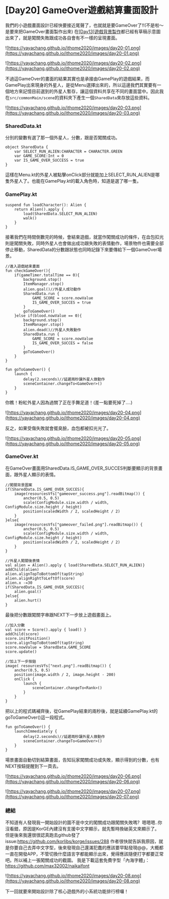 # [Day20] GameOver遊戲結算畫面設計

我們的小遊戲畫面設計已經快要接近尾聲了，也就就是要GameOver了!!(不是啦～是要來把GameOver畫面製作出來)
在[[Day13]遊戲背景製作](https://yayachang.github.io/ithome2020/day13)都已經有草稿示意圖出來了，就是闖關失敗跟成功各自會有不一樣的呈現畫面。

![https://yayachang.github.io/ithome2020/images/day20-01.png](https://yayachang.github.io/ithome2020/images/day20-01.png)

![https://yayachang.github.io/ithome2020/images/day20-02.png](https://yayachang.github.io/ithome2020/images/day20-02.png)

不過這GameOver的畫面的結果其實也是承接由GamePlay的遊戲結果，而GamePlay出來現身的外星人，是從Menu選擇出來的，所以這邊我們其實要有一個地方來記憶目前選到的外星人暫存，讓這個資料共享在不同的畫面當中。因此我在```src/commonMain/scene```的資料夾下產生一個```SharedData```來存放這些資料。

![https://yayachang.github.io/ithome2020/images/day20-03.png](https://yayachang.github.io/ithome2020/images/day20-03.png)

### SharedData.kt
分別的變數有選了那一個外星人，分數，跟是否闖關成功。
```
object SharedData {
    var SELECT_RUN_ALIEN:CHARACTER = CHARACTER.GREEN
    var GAME_SCORE:Int = 0
    var IS_GAME_OVER_SUCCESS = true
}
```
這樣在Menu.kt的外星人被點擊onClick部分就能加上SELECT_RUN_ALIEN是哪隻外星人了。也能在GamePlay.kt的載入角色時，知道是選了哪一隻。

### GamePlay.kt
```
suspend fun loadCharacter(): Alien {
    return Alien().apply {
        load(SharedData.SELECT_RUN_ALIEN)
        walk()
    }
}
```
接著我們在時間倒數完的時候，會結束遊戲，就當作闖關成功的條件，在血包扣光則是闖關失敗，同時外星人也會做出成功跟失敗的表情動作，場景物件也需要全部停止移動，SharedData的分數跟狀態也同時記錄下來要傳給下一個GameOver場景。

```
//進入遊戲結束畫面
fun checkGameOver(){
    if(gameTimer.totalTime == 0){
        background.stop()
        ItemManager.stop()
        alien.goal()//外星人成功動作
        SharedData.run {
            GAME_SCORE = score.nowValue
            IS_GAME_OVER_SUCCES = true
        }
        goToGameOver()
    }else if(blood.nowValue == 0){
        background.stop()
        ItemManager.stop()
        alien.dead()//外星人失敗動作
        SharedData.run {
            GAME_SCORE = score.nowValue
            IS_GAME_OVER_SUCCES = false
        }
        goToGameOver()
    }
}
```
```
fun goToGameOver() {
    launch {
        delay(2.seconds)//延遲兩秒讓外星人做動作
        sceneContainer.changeTo<GameOver>() 
    }
}
```
你瞧！粉紅外星人因為過關了正在手舞足道！(差一點要死掉了….)

![https://yayachang.github.io/ithome2020/images/day20-04.png](https://yayachang.github.io/ithome2020/images/day20-04.png)

反之，如果受傷失敗就會擺臭臉，血包都被扣光光了。

![https://yayachang.github.io/ithome2020/images/day20-05.png](https://yayachang.github.io/ithome2020/images/day20-05.png)

### GameOver.kt
在GameOver畫面用SharedData.IS_GAME_OVER_SUCCES判斷要顯示的背景畫面，跟外星人顯示的表情。
```
//闖關背景圖案
if(SharedData.IS_GAME_OVER_SUCCES){
    image(resourcesVfs["gameover_success.png"].readBitmap()) {
        anchor(0.5, 0.5)
        scale(ConfigModule.size.width / width, ConfigModule.size.height / height)
        position(scaledWidth / 2, scaledHeight / 2)
    }
}else{
    image(resourcesVfs["gameover_failed.png"].readBitmap()) {
        anchor(0.5, 0.5)
        scale(ConfigModule.size.width / width, ConfigModule.size.height / height)
        position(scaledWidth / 2, scaledHeight / 2)
    }
}
```
```
//外星人闖關後表情
val alien = Alien().apply { load(SharedData.SELECT_RUN_ALIEN)}
addChild(alien)
alien.alignTopToBottomOf(tapString)
alien.alignRightToLeftOf(score)
alien.x -=30
if(SharedData.IS_GAME_OVER_SUCCES){
    alien.goal()
}else{
    alien.hurt()
}
```
最後把分數跟闖關字串跟NEXT下一步放上遊戲畫面上。
```
//加入分數
val score = Score().apply { load() }
addChild(score)
score.initPosition()
score.alignTopToBottomOf(tapString)
score.nowValue = SharedData.GAME_SCORE
score.update()
```
```
//加上下一步按鈕
image( resourcesVfs["next.png"].readBitmap()) {
    anchor(0.5, 0.5)
    position(image.width / 2, image.height - 200)
    onClick {
        launch {
            sceneContainer.changeTo<Rank>()
        }
    }
}
```
把以上的程式碼補齊後，從GamePlay結束的兩秒後，就是延續GamePlay.kt的goToGameOver()這一段程式。
```
fun goToGameOver() {
    launchImmediately {
        delay(2.seconds)//延遲兩秒讓外星人做動作
        sceneContainer.changeTo<GameOver>() 
    }
}
```
場景畫面自動切到結算畫面，告知玩家闖關成功或失敗，顯示得到的分數，也有NEXT按鈕提醒到下一頁去。

![https://yayachang.github.io/ithome2020/images/day20-06.png](https://yayachang.github.io/ithome2020/images/day20-06.png)

![https://yayachang.github.io/ithome2020/images/day20-07.png](https://yayachang.github.io/ithome2020/images/day20-07.png)

### 總結
不知道有人發現我一開始設計的圖不是中文的闖關成功跟闖關失敗嗎? 
嗯嗯嗯..你沒看錯，原因是KorGE內建沒有支援中文字顯示，就先暫時換破英文來顯示了。
但是後來我還很很認真跑去github發了issue:https://github.com/korlibs/korge/issues/288
作者很快就告訴我原因，就是你要自己去弄中文字型，後來發現自己還滿犯蠢的應該要早點發現@@，大概都一直在開發APP，不管切換什麼語言字都能顯示出來，覺得應該隨便打字都要正常吧。所以補上一張闖關成功的截圖。 我是下載這套免費字型「內海字體」：https://github.com/max32002/naikaifont

![https://yayachang.github.io/ithome2020/images/day20-08.png](https://yayachang.github.io/ithome2020/images/day20-08.png)

下一回就要來開始設計除了核心遊戲外的小系統功能排行榜囉！
